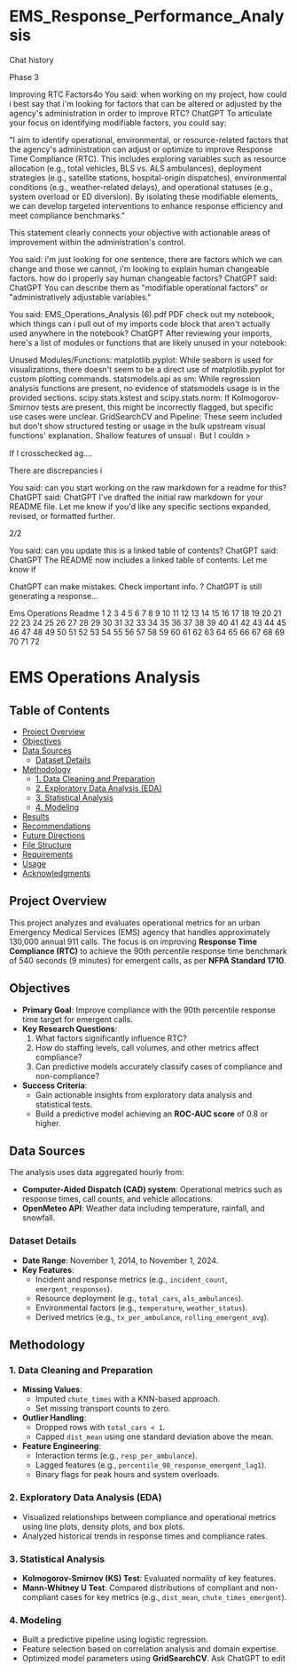 # EMS_Response_Performance_Analysis

Chat history



Phase 3

Improving RTC Factors4o
You said:
when working on my project, how could i best say that i'm looking for factors that can be altered or adjusted by the agency's administration in order to improve RTC?
ChatGPT
To articulate your focus on identifying modifiable factors, you could say:

"I aim to identify operational, environmental, or resource-related factors that the agency's administration can adjust or optimize to improve Response Time Compliance (RTC). This includes exploring variables such as resource allocation (e.g., total vehicles, BLS vs. ALS ambulances), deployment strategies (e.g., satellite stations, hospital-origin dispatches), environmental conditions (e.g., weather-related delays), and operational statuses (e.g., system overload or ED diversion). By isolating these modifiable elements, we can develop targeted interventions to enhance response efficiency and meet compliance benchmarks."

This statement clearly connects your objective with actionable areas of improvement within the administration's control.






You said:
i'm just looking for one sentence, there are factors which we can change and those we cannot, i'm looking to explain human changeable factors. how do i properly say human changeable factors?
ChatGPT said:
ChatGPT
You can describe them as "modifiable operational factors" or "administratively adjustable variables."






You said:
EMS_Operations_Analysis (6).pdf
PDF
check out my notebook, which things can i pull out of my imports code block that aren't actually used anywhere in the notebook? 
ChatGPT
After reviewing your imports, here's a list of modules or functions that are likely unused in your notebook:

Unused Modules/Functions:
matplotlib.pyplot:
While seaborn is used for visualizations, there doesn't seem to be a direct use of matplotlib.pyplot for custom plotting commands.
statsmodels.api as sm:
While regression analysis functions are present, no evidence of statsmodels usage is in the provided sections.
scipy.stats.kstest and scipy.stats.norm:
If Kolmogorov-Smirnov tests are present, this might be incorrectly flagged, but specific use cases were unclear.
GridSearchCV and Pipeline:
These seem included but don't show structured testing or usage in the bulk upstream visual functions' explanation۔
Shallow features of unsual। But I couldn >

If I crosschecked ag....

There are discrepancies i






You said:
can you start working on the raw markdown for a readme for this? 
ChatGPT said:
ChatGPT
I've drafted the initial raw markdown for your README file. Let me know if you'd like any specific sections expanded, revised, or formatted further.


2/2






You said:
can you update this is a linked table of contents?
ChatGPT said:
ChatGPT
The README now includes a linked table of contents. Let me know if







ChatGPT can make mistakes. Check important info.
?
ChatGPT is still generating a response...

Ems Operations Readme
1
2
3
4
5
6
7
8
9
10
11
12
13
14
15
16
17
18
19
20
21
22
23
24
25
26
27
28
29
30
31
32
33
34
35
36
37
38
39
40
41
42
43
44
45
46
47
48
49
50
51
52
53
54
55
56
57
58
59
60
61
62
63
64
65
66
67
68
69
70
71
72
# EMS Operations Analysis

## Table of Contents
- [Project Overview](#project-overview)
- [Objectives](#objectives)
- [Data Sources](#data-sources)
  - [Dataset Details](#dataset-details)
- [Methodology](#methodology)
  - [1. Data Cleaning and Preparation](#1-data-cleaning-and-preparation)
  - [2. Exploratory Data Analysis (EDA)](#2-exploratory-data-analysis-eda)
  - [3. Statistical Analysis](#3-statistical-analysis)
  - [4. Modeling](#4-modeling)
- [Results](#results)
- [Recommendations](#recommendations)
- [Future Directions](#future-directions)
- [File Structure](#file-structure)
- [Requirements](#requirements)
- [Usage](#usage)
- [Acknowledgments](#acknowledgments)

## Project Overview
This project analyzes and evaluates operational metrics for an urban Emergency Medical Services (EMS) agency that handles approximately 130,000 annual 911 calls. The focus is on improving **Response Time Compliance (RTC)** to achieve the 90th percentile response time benchmark of 540 seconds (9 minutes) for emergent calls, as per **NFPA Standard 1710**.

## Objectives
- **Primary Goal**: Improve compliance with the 90th percentile response time target for emergent calls.
- **Key Research Questions**:
  1. What factors significantly influence RTC?
  2. How do staffing levels, call volumes, and other metrics affect compliance?
  3. Can predictive models accurately classify cases of compliance and non-compliance?
- **Success Criteria**:
  - Gain actionable insights from exploratory data analysis and statistical tests.
  - Build a predictive model achieving an **ROC-AUC score** of 0.8 or higher.

## Data Sources
The analysis uses data aggregated hourly from:
- **Computer-Aided Dispatch (CAD) system**: Operational metrics such as response times, call counts, and vehicle allocations.
- **OpenMeteo API**: Weather data including temperature, rainfall, and snowfall.

### Dataset Details
- **Date Range**: November 1, 2014, to November 1, 2024.
- **Key Features**:
  - Incident and response metrics (e.g., `incident_count`, `emergent_responses`).
  - Resource deployment (e.g., `total_cars`, `als_ambulances`).
  - Environmental factors (e.g., `temperature`, `weather_status`).
  - Derived metrics (e.g., `tx_per_ambulance`, `rolling_emergent_avg`).

## Methodology

### 1. Data Cleaning and Preparation
- **Missing Values**:
  - Imputed `chute_times` with a KNN-based approach.
  - Set missing transport counts to zero.
- **Outlier Handling**:
  - Dropped rows with `total_cars < 1`.
  - Capped `dist_mean` using one standard deviation above the mean.
- **Feature Engineering**:
  - Interaction terms (e.g., `resp_per_ambulance`).
  - Lagged features (e.g., `percentile_90_response_emergent_lag1`).
  - Binary flags for peak hours and system overloads.

### 2. Exploratory Data Analysis (EDA)
- Visualized relationships between compliance and operational metrics using line plots, density plots, and box plots.
- Analyzed historical trends in response times and compliance rates.

### 3. Statistical Analysis
- **Kolmogorov-Smirnov (KS) Test**: Evaluated normality of key features.
- **Mann-Whitney U Test**: Compared distributions of compliant and non-compliant cases for key metrics (e.g., `dist_mean`, `chute_times_emergent`).

### 4. Modeling
- Built a predictive pipeline using logistic regression.
- Feature selection based on correlation analysis and domain expertise.
- Optimized model parameters using **GridSearchCV**.
Ask ChatGPT to edit
